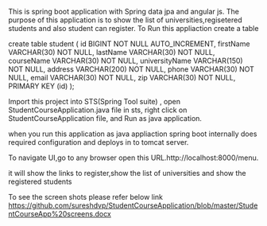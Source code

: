 This is spring boot application with Spring data jpa and angular js.
The purpose of this application is  to show the list of universities,regisetered students and also student can register.
To Run this appliaction create a table


create table student (
   id BIGINT NOT NULL AUTO_INCREMENT,
   firstName VARCHAR(30) NOT NULL,
   lastName  VARCHAR(30) NOT NULL,
   courseName VARCHAR(30) NOT NULL,
   universityName VARCHAR(150) NOT NULL,
   address VARCHAR(200) NOT NULL,
   phone VARCHAR(30) NOT NULL,
   email VARCHAR(30) NOT NULL,
   zip  VARCHAR(30) NOT NULL,
   PRIMARY KEY (id)
);

Import this project into STS(Spring Tool suite) , open StudentCourseApplication.java file in sts, right click on StudentCourseApplication file,
and Run as java application.

when you run this application as java appliaction spring boot internally does required configuration and deploys in to tomcat server.

To navigate UI,go to any browser open this URL.http://localhost:8000/menu.

it will show the links to register,show the list of universities and show the registered students

To see the screen shots please refer below link
https://github.com/sureshdvp/StudentCourseApplication/blob/master/StudentCourseApp%20screens.docx
